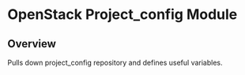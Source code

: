 # OpenStack Project_config Module

## Overview

Pulls down project_config repository and defines useful variables.
